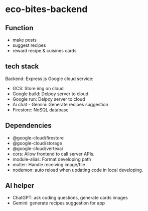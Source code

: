 # eco-bites-backend

## Function

- make posts
- suggest recipes
- reward recipe & cuisines cards

## tech stack

Backend: Express js
Google cloud service:

- GCS: Store img on cloud
- Google build: Delpoy server to cloud
- Google run: Delpoy server to cloud
- Ai chat - Gemini: Generate recipes suggestion
- Firestore: NoSQL database

## Dependencies

- @google-cloud/firestore
- @google-cloud/storage
- @google-cloud/vertexai
- cors: Allow frontend to call server APIs.
- module-alias: Format developing path
- multer: Handle receiving image/file
- nodemon: auto reload when updating code in local developing.

## AI helper

- ChatGPT: ask coding questions, generate cards images
- Gemini: generate recipes suggestion for app
